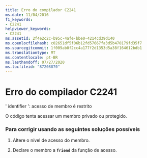 ```yaml
---
title: Erro do compilador C2241
ms.date: 11/04/2016
f1_keywords:
- C2241
helpviewer_keywords:
- C2241
ms.assetid: 2f4e2c2c-b95c-4afe-bbe0-4214cd39d140
ms.openlocfilehash: c02651df5f06b12fd57667fa3d5b470179fd35f7
ms.sourcegitcommit: 1f009ab0f2cc4a177f2d1353d5a38f164612bdb1
ms.translationtype: MT
ms.contentlocale: pt-BR
ms.lasthandoff: 07/27/2020
ms.locfileid: "87208870"
---
```

# <a name="compiler-error-c2241"></a>Erro do compilador C2241

' identifier ': acesso de membro é restrito

O código tenta acessar um membro privado ou protegido.

### <a name="to-fix-by-using-the-following-possible-solutions"></a>Para corrigir usando as seguintes soluções possíveis

1. Altere o nível de acesso do membro.

1. Declare o membro a **`friend`** da função de acesso.
